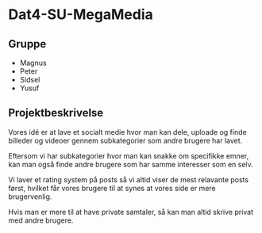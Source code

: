 # Dat4-SU-MegaMedia

## Gruppe

- Magnus
- Peter
- Sidsel
- Yusuf

## Projektbeskrivelse

Vores idé er at lave et socialt medie hvor man kan dele, uploade og finde billeder og videoer gennem subkategorier som andre brugere har lavet.

Eftersom vi har subkategorier hvor man kan snakke om specifikke emner, kan man også finde andre brugere som har samme interesser som en selv.

Vi laver et rating system på posts så vi altid viser de mest relavante posts først, hvilket får vores brugere til at synes at vores side er mere brugervenlig.

Hvis man er mere til at have private samtaler, så kan man altid skrive privat med andre brugere.
